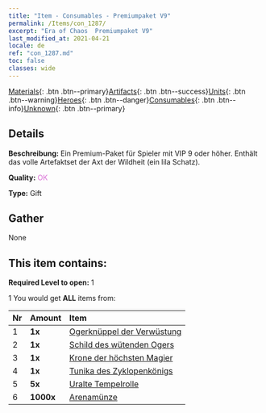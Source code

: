 ```yaml
---
title: "Item - Consumables - Premiumpaket V9"
permalink: /Items/con_1287/
excerpt: "Era of Chaos  Premiumpaket V9"
last_modified_at: 2021-04-21
locale: de
ref: "con_1287.md"
toc: false
classes: wide
---
```

 [Materials](/de/Items/){: .btn .btn--primary}[Artifacts](/de/Items/Artifacts/){: .btn .btn--success}[Units](/de/Items/Units/){: .btn .btn--warning}[Heroes](/de/Items/Heroes/){: .btn .btn--danger}[Consumables](/de/Items/Consumables/){: .btn .btn--info}[Unknown](/de/Items/Unknown/){: .btn .btn--primary}

## Details
 **Beschreibung:** Ein Premium-Paket für Spieler mit VIP 9 oder höher. Enthält das volle Artefaktset der Axt der Wildheit (ein lila Schatz).

 **Quality:** <span style="color: #DA70D6">OK</span>

 **Type:** Gift

## Gather

  None

## This item contains:

 **Required Level to open:** 1

 1 You would get **ALL** items  from:

  | Nr | Amount |     Item    |
  |:---|:-------|:------------|
  | 1 |  **1x** | [Ogerknüppel der Verwüstung](/de/Items/art_125/) |  | 
  | 2 |  **1x** | [Schild des wütenden Ogers](/de/Items/art_126/) |  | 
  | 3 |  **1x** | [Krone der höchsten Magier](/de/Items/art_127/) |  | 
  | 4 |  **1x** | [Tunika des Zyklopenkönigs](/de/Items/art_128/) |  | 
  | 5 |  **5x** | [Uralte Tempelrolle](/de/Items/con_697/) |  | 
  | 6 |  **1000x** | [Arenamünze](/de/Items/con_903/) |  | 
